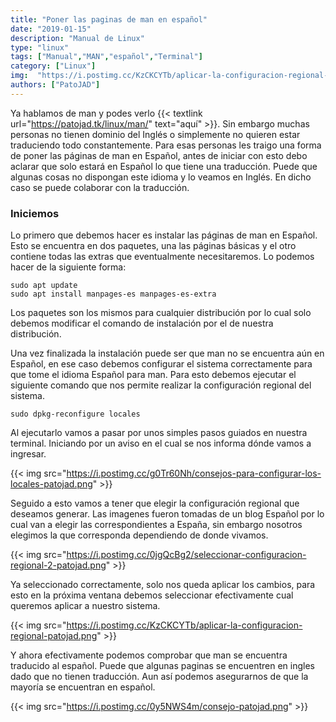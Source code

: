 ```yaml
---
title: "Poner las paginas de man en español"
date: "2019-01-15"
description: "Manual de Linux"
type: "linux"
tags: ["Manual","MAN","español","Terminal"]
category: ["Linux"]
img:  "https://i.postimg.cc/KzCKCYTb/aplicar-la-configuracion-regional-patojad.png"
authors: ["PatoJAD"]
---
```


Ya hablamos de man y podes verlo {{< textlink url="https://patojad.tk/linux/man/" text="aquí" >}}. Sin embargo muchas personas no tienen dominio del Inglés o simplemente no quieren estar traduciendo todo constantemente. Para esas personas les traigo una forma de poner las páginas de man en Español, antes de iniciar con esto debo aclarar que solo estará en Español lo que tiene una traducción. Puede que algunas cosas no dispongan este idioma y lo veamos en Inglés. En dicho caso se puede colaborar con la traducción.

### Iniciemos

Lo primero que debemos hacer es instalar las páginas de man en Español. Esto se encuentra en dos paquetes, una las páginas básicas y el otro contiene todas las extras que eventualmente necesitaremos. Lo podemos hacer de la siguiente forma:

    sudo apt update
    sudo apt install manpages-es manpages-es-extra


Los paquetes son los mismos para cualquier distribución por lo cual solo debemos modificar el comando de instalación por el de nuestra distribución.

Una vez finalizada la instalación puede ser que man no se encuentra aún en Español, en ese caso debemos configurar el sistema correctamente para que tome el idioma Español para man. Para esto debemos ejecutar el siguiente comando que nos permite realizar la configuración regional del sistema.

    sudo dpkg-reconfigure locales

Al ejecutarlo vamos a pasar por unos simples pasos guiados en nuestra terminal. Iniciando por un aviso en el cual se nos informa dónde vamos a ingresar.

{{< img src="https://i.postimg.cc/g0Tr60Nh/consejos-para-configurar-los-locales-patojad.png" >}}

Seguido a esto vamos a tener que elegir la configuración regional que deseamos generar. Las imagenes fueron tomadas de un blog Español por lo cual van a elegir las correspondientes a España, sin embargo nosotros elegimos la que corresponda dependiendo de donde vivamos.

{{< img src="https://i.postimg.cc/0jgQcBg2/seleccionar-configuracion-regional-2-patojad.png" >}}

Ya seleccionado correctamente, solo nos queda aplicar los cambios, para esto en la próxima ventana debemos seleccionar efectivamente cual queremos aplicar a nuestro sistema.

{{< img src="https://i.postimg.cc/KzCKCYTb/aplicar-la-configuracion-regional-patojad.png" >}}

Y ahora efectivamente podemos comprobar que man se encuentra traducido al español. Puede que algunas paginas se encuentren en ingles dado que no tienen traducción. Aun así podemos asegurarnos de que la mayoría se encuentran en español.

{{< img src="https://i.postimg.cc/0y5NWS4m/consejo-patojad.png" >}}
